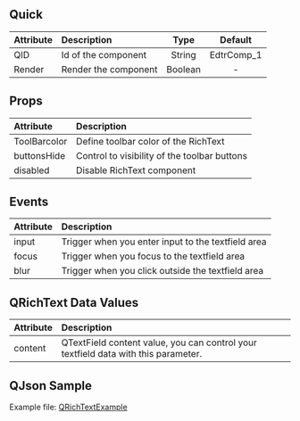 ## Quick

| Attribute | Description          |  Type   |  Default   |
| :-------- | :------------------- | :-----: | :--------: |
| QID       | Id of the component  | String  | EdtrComp_1 |
| Render    | Render the component | Boolean |     -      |

## Props

| Attribute    | Description                                  |
| :----------- | :------------------------------------------- | 
| ToolBarcolor | Define toolbar color of the RichText         |
| buttonsHide  | Control to visibility of the toolbar buttons |
| disabled     | Disable RichText component                   |

## Events

| Attribute | Description                                        |
| :-------- | :------------------------------------------------- |
| input     | Trigger when you enter input to the textfield area |
| focus     | Trigger when you focus to the textfield area       |
| blur      | Trigger when you click outside  the textfield area |

## QRichText Data Values

| Attribute | Description                                                  |
| :-------- | :----------------------------------------------------------- |
| content   | QTextField content value, you can control your textfield data with this parameter. |

## QJson Sample
Example file: <a href="https://studio.onplateau.com/quick/?q=/qjsons/QRichTextExample.qjson" target="_blank">QRichTextExample</a>